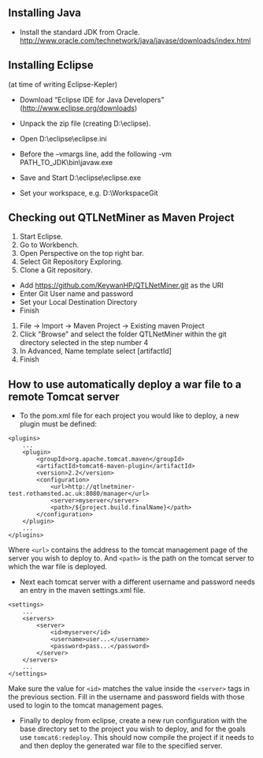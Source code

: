## Installing Java
* Install the standard JDK from Oracle. http://www.oracle.com/technetwork/java/javase/downloads/index.html 

## Installing Eclipse

(at time of writing Eclipse-Kepler)

* Download “Eclipse IDE for Java Developers” (http://www.eclipse.org/downloads) 
* Unpack the zip file (creating D:\eclipse).
* Open D:\eclipse\eclipse.ini
* Before the –vmargs line, add the following
-vm 
PATH_TO_JDK\bin\javaw.exe 

* Save and Start D:\eclipse\eclipse.exe
* Set your workspace, e.g. D:\WorkspaceGit

## Checking out QTLNetMiner as Maven Project

1. Start Eclipse.
1. Go to Workbench.
1. Open Perspective on the top right bar.
1. Select Git Repository Exploring.
1. Clone a Git repository.
  * Add https://github.com/KeywanHP/QTLNetMiner.git as the URI
  * Enter Git User name and password
  * Set your Local Destination Directory
  * Finish
1. File -> Import -> Maven Project -> Existing maven Project
1. Click "Browse" and select the folder QTLNetMiner within the git directory selected in the step number 4
1. In Advanced, Name template select [artifactId]
1. Finish

## How to use automatically deploy a war file to a remote Tomcat server
* To the pom.xml file for each project you would like to deploy, a new plugin must be defined:
```
<plugins>
	...
	<plugin>
		<groupId>org.apache.tomcat.maven</groupId>
		<artifactId>tomcat6-maven-plugin</artifactId>
		<version>2.2</version>
		<configuration>
			<url>http://qtlnetminer-test.rothamsted.ac.uk:8080/manager</url>
			<server>myserver</server>
			<path>/${project.build.finalName}</path>
		</configuration>
	</plugin>
	...
</plugins>
```
Where `<url>` contains the address to the tomcat management page of the server you wish to deploy to.
And `<path>` is the path on the tomcat server to which the war file is deployed.

* Next each tomcat server with a different username and password  needs an entry in the maven settings.xml file.
```
<settings>
	...
	<servers>
		<server>
			<id>myserver</id>
			<username>user...</username>
			<password>pass...</password>
		</server>
	</servers>
	...
</settings>
```
Make sure the value for `<id>` matches the value inside the `<server>` tags in the previous section.
Fill in the username and password fields with those used to login to the tomcat management pages.

* Finally to deploy from eclipse, create a new run configuration with the base directory set to the project you wish to deploy, and for the goals use `tomcat6:redeploy`. This should now compile the project if it needs to and then deploy the generated war file to the specified server.
